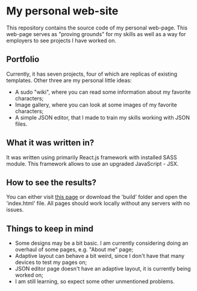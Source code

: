 # My personal web-site

This repository contains the source code of my personal web-page.
This web-page serves as "proving grounds" for my skills as well as a way for employers to see projects I have worked on.

## Portfolio

Currently, it has seven projects, four of which are replicas of existing templates. 
Other three are my personal little ideas:

+ A sudo "wiki", where you can read some information about my favorite characters;
+ Image gallery, where you can look at some images of my favorite characters;
+ A simple JSON editor, that I made to train my skills working with JSON files.

## What it was written in?

It was written using primarily React.js framework with installed SASS module. This framework allows to use an upgraded JavaScript - JSX.

## How to see the results?

You can either visit [this page](https://srysis.github.io/my_web_page_react/) or download the 'build' folder and open the 'index.html' file.
All pages should work locally without any servers with no issues.

## Things to keep in mind

+ Some designs may be a bit basic. I am currently considering doing an overhaul of some pages, e.g. "About me" page;
+ Adaptive layout can behave a bit weird, since I don't have that many devices to test my pages on;
+ JSON editor page doesn't have an adaptive layout, it is currently being worked on;
+ I am still learning, so expect some other unmentioned problems.
